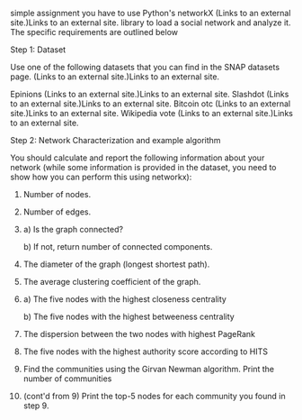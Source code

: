 simple assignment you have to use Python's networkX (Links to an external site.)Links to an external site. library to load a social network and analyze it. The specific requirements are outlined below

Step 1: Dataset

Use one of the following datasets that you can find in the SNAP datasets page. (Links to an external site.)Links to an external site.

Epinions (Links to an external site.)Links to an external site.
Slashdot (Links to an external site.)Links to an external site.
Bitcoin otc (Links to an external site.)Links to an external site.
Wikipedia vote (Links to an external site.)Links to an external site.
 

 

Step 2: Network Characterization and example algorithm

You should calculate and report the following information about your network (while some information is provided in the dataset, you need to show how you can perform this using networkx):

1.  Number of nodes.

2.  Number of edges.

3. a) Is the graph connected?

    b) If not, return number of connected components.

4.  The diameter of the graph (longest shortest path).

5. The average clustering coefficient of the graph.

6.  a)  The five nodes with the highest closeness centrality

     b) The five nodes with the highest betweeness centrality

7. The dispersion between the two nodes with highest PageRank

8. The five nodes with the highest authority score according to HITS

9. Find the communities using the Girvan Newman algorithm. Print the number of communities

10. (cont'd from 9) Print the top-5 nodes for each community you found in step 9.
